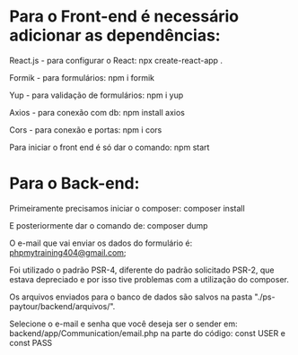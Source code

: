 <h1>Para o Front-end é necessário adicionar as dependências:</h1>

React.js - para configurar o React: 
<quote>npx create-react-app .</quote>

Formik - para formulários: 
<quote>npm i formik</quote>

Yup - para validação de formulários: 
<quote>npm i yup</quote>

Axios - para conexão com db: 
<quote>npm install axios</quote>

Cors - para conexão e portas: 
<quote>npm i cors</quote>

Para iniciar o front end é só dar o comando:
<quote>npm start</quote>


<h1>Para o Back-end:</h1>

Primeiramente precisamos iniciar o composer: composer install   

E posteriormente dar o comando de: composer dump

O e-mail que vai enviar os dados do formulário é: phpmytraining404@gmail.com;

Foi utilizado o padrão PSR-4, diferente do padrão solicitado PSR-2, que estava depreciado e por isso tive problemas com a utilização do composer.

Os arquivos enviados para o banco de dados são salvos na pasta "./ps-paytour/backend/arquivos/".

Selecione o e-mail e senha que você deseja ser o sender em: backend/app/Communication/email.php na parte do código: const USER e const PASS

